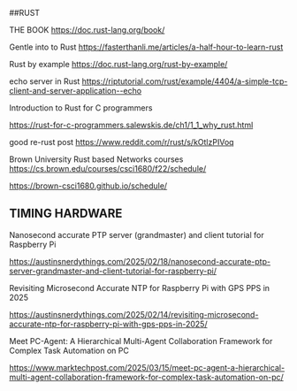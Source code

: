 

##RUST

THE BOOK
https://doc.rust-lang.org/book/

Gentle into to Rust 
https://fasterthanli.me/articles/a-half-hour-to-learn-rust

Rust by example 
https://doc.rust-lang.org/rust-by-example/

echo server in Rust
https://riptutorial.com/rust/example/4404/a-simple-tcp-client-and-server-application--echo


Introduction to Rust for C programmers

https://rust-for-c-programmers.salewskis.de/ch1/1_1_why_rust.html

good re-rust  post
https://www.reddit.com/r/rust/s/kOtlzPIVoq

Brown University Rust based Networks courses
https://cs.brown.edu/courses/csci1680/f22/schedule/

https://brown-csci1680.github.io/schedule/

## TIMING HARDWARE 
Nanosecond accurate PTP server (grandmaster) and client tutorial for Raspberry Pi

https://austinsnerdythings.com/2025/02/18/nanosecond-accurate-ptp-server-grandmaster-and-client-tutorial-for-raspberry-pi/


Revisiting Microsecond Accurate NTP for Raspberry Pi with GPS PPS in 2025

https://austinsnerdythings.com/2025/02/14/revisiting-microsecond-accurate-ntp-for-raspberry-pi-with-gps-pps-in-2025/

Meet PC-Agent: A Hierarchical Multi-Agent Collaboration Framework for Complex Task Automation on PC

https://www.marktechpost.com/2025/03/15/meet-pc-agent-a-hierarchical-multi-agent-collaboration-framework-for-complex-task-automation-on-pc/